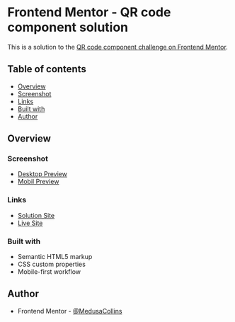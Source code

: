# Frontend Mentor - QR code component solution

This is a solution to the [QR code component challenge on Frontend Mentor](https://www.frontendmentor.io/challenges/qr-code-component-iux_sIO_H). 

## Table of contents

- [Overview](#overview)
- [Screenshot](#screenshot)
- [Links](#links)
- [Built with](#built-with)
- [Author](#author)

## Overview

### Screenshot

- [Desktop Preview](https://github.com/MedusaCollins/qrcodecomponent/blob/main/design/desktop-design.jpg)
- [Mobil Preview](https://github.com/MedusaCollins/qrcodecomponent/blob/main/design/mobile-design.jpg)
### Links

- [Solution Site](https://github.com/MedusaCollins/qrcodecomponent)
- [Live Site](https://medusacollins.github.io/qrcodecomponent/)

### Built with

- Semantic HTML5 markup
- CSS custom properties
- Mobile-first workflow

## Author

- Frontend Mentor - [@MedusaCollins](https://www.frontendmentor.io/profile/MedusaCollins)
